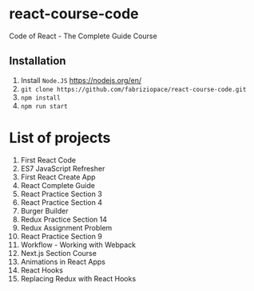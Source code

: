 # react-course-code
Code of React - The Complete Guide Course

## Installation
1. Install `Node.JS` https://nodejs.org/en/
2. `git clone https://github.com/fabriziopace/react-course-code.git`
3. `npm install`
4. `npm run start`

# List of projects
1. First React Code
1. ES7 JavaScript Refresher
3. First React Create App
4. React Complete Guide
5. React Practice Section 3
6. React Practice Section 4
7. Burger Builder 
8. Redux Practice Section 14 
9. Redux Assignment Problem
10. React Practice Section 9
11. Workflow - Working with Webpack
12. Next.js Section Course
13. Animations in React Apps
14. React Hooks
15. Replacing Redux with React Hooks